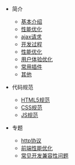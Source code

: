 - 简介
  - [基本介绍](introduce/intro.md)
  - [性能优化](more-pages.md)
  - [ajax请求](custom-navbar.md)
  - [开发过程](cover.md)
  - [性能优化](cover.md)
  - [用户体验优化](cover.md)
  - [常用插件](cover.md)
  - [其他](cover.md)

- 代码规范
  - [HTML5规范](norm/html5.md)
  - [CSS规范](norm/css.md)
  - [JS规范](vue.md)

- 专题
  - [http协议](configuration.md)
  - [前端性能优化](themes.md)
  - [常见开发兼容性问题](plugins.md)
